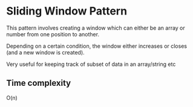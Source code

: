 # Sliding Window Pattern
This pattern involves creating a window which can either be an array or number from one position to another.

Depending on a certain condition, the window either increases or closes (and a new window is created).

Very useful for keeping track of subset of data in an array/string etc

## Time complexity
O(n)